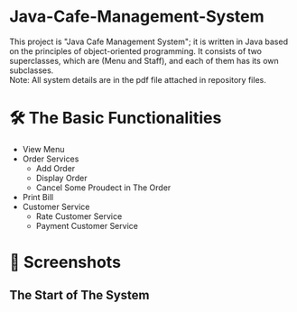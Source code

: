 # Java-Cafe-Management-System
This project is "Java Cafe Management System"; it is written in Java based on the principles of object-oriented programming. It consists of two superclasses, which are (Menu and Staff), and each of them has its own subclasses.
<br>
Note: All system details are in the pdf file attached in repository files.

# 🛠️ The Basic Functionalities
* View Menu
* Order Services
  * Add Order
  * Display Order
  * Cancel Some Proudect in The Order
* Print Bill
* Customer Service
  * Rate Customer Service
  * Payment Customer Service
  
# 📸 Screenshots
## The Start of The System
